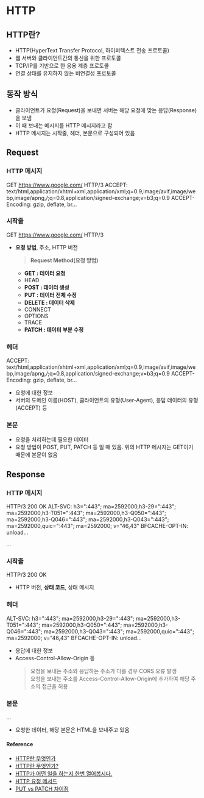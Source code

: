 # HTTP

## HTTP란?
- HTTP(HyperText Transfer Protocol, 하이퍼텍스트 전송 프로토콜)
- 웹 서버와 클라이언트간의 통신을 위한 프로토콜
- TCP/IP를 기반으로 한 응용 계층 프로토콜
- 연결 상태를 유지하지 않는 비연결성 프로토콜

## 동작 방식
- 클라이언트가 요청(Request)을 보내면 서버는 해당 요청에 맞는 응답(Response)을 보냄
- 이 때 보내는 메시지를 HTTP 메시지라고 함
- HTTP 메시지는 시작줄, 헤더, 본문으로 구성되어 있음

## Request

### HTTP 메시지
GET https://www.google.com/ HTTP/3
ACCEPT: text/html,application/xhtml+xml,application/xml;q=0.9,image/avif,image/webp,image/apng,*/*;q=0.8,application/signed-exchange;v=b3;q=0.9
ACCEPT-Encoding: gzip, deflate, br...

### 시작줄
GET https://www.google.com/ HTTP/3
- **요청 방법**, 주소, HTTP 버전
    > **Request Method(요청 방법)**  
    - **GET : 데이터 요청**  
    - HEAD  
    - **POST : 데이터 생성**  
    - **PUT : 데이터 전체 수정**  
    - **DELETE : 데이터 삭제**  
    - CONNECT  
    - OPTIONS  
    - TRACE  
    - **PATCH : 데이터 부분 수정**

### 헤더
ACCEPT: text/html,application/xhtml+xml,application/xml;q=0.9,image/avif,image/webp,image/apng,*/*;q=0.8,application/signed-exchange;v=b3;q=0.9
ACCEPT-Encoding: gzip, deflate, br...
- 요청에 대한 정보
- 서버의 도메인 이름(HOST), 클라이언트의 유형(User-Agent), 응답 데이터의 유형(ACCEPT) 등

### 본문
- 요청을 처리하는데 필요한 데이터
- 요청 방법이 POST, PUT, PATCH 등 일 때 있음. 위의 HTTP 메시지는 GET이기 때문에 본문이 없음

## Response

### HTTP 메시지
HTTP/3 200 OK
ALT-SVC: h3=":443"; ma=2592000,h3-29=":443"; ma=2592000,h3-T051=":443"; ma=2592000,h3-Q050=":443"; ma=2592000,h3-Q046=":443"; ma=2592000,h3-Q043=":443"; ma=2592000,quic=":443"; ma=2592000; v="46,43"
BFCACHE-OPT-IN: unload...

<!doctype html><html itemscope="" itemtype="http://schema.org/WebPage" lang="ko"><head><meta charset="UTF-8"><meta content="origin" name="referrer">...

### 시작줄
HTTP/3 200 OK
- HTTP 버전, **상태 코드**, 상태 메시지

### 헤더
ALT-SVC: h3=":443"; ma=2592000,h3-29=":443"; ma=2592000,h3-T051=":443"; ma=2592000,h3-Q050=":443"; ma=2592000,h3-Q046=":443"; ma=2592000,h3-Q043=":443"; ma=2592000,quic=":443"; ma=2592000; v="46,43"
BFCACHE-OPT-IN: unload...
- 응답에 대한 정보
- Access-Control-Allow-Origin 등
	> 요청을 보내는 주소와 응답하는 주소가 다를 경우 CORS 오류 발생  
	요청을 보내는 주소를 Access-Control-Allow-Origin에 추가하여 해당 주소의 접근을 허용

### 본문
<!doctype html><html itemscope="" itemtype="http://schema.org/WebPage" lang="ko"><head><meta charset="UTF-8"><meta content="origin" name="referrer">...
- 요청한 데이터, 해당 본문은 HTML을 보내주고 있음

#### Reference
* [HTTP란 무엇인가](https://www.zerocho.com/category/HTTP/post/5b344f3af94472001b17f2da)
* [HTTP란 무엇인가?](https://velog.io/@surim014/HTTP%EB%9E%80-%EB%AC%B4%EC%97%87%EC%9D%B8%EA%B0%80)
* [HTTP가 어떤 일을 하는지 한번 열어봅시다.](https://brunch.co.kr/@wangho/8)
* [HTTP 요청 메서드](https://developer.mozilla.org/ko/docs/Web/HTTP/Methods)
* [PUT vs PATCH 차이점](https://papababo.tistory.com/entry/HTTP-METHOD-PUT-vs-PATCH-%EC%B0%A8%EC%9D%B4%EC%A0%90)